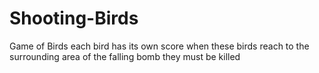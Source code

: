 # Shooting-Birds
Game of Birds each bird has its own score when these birds reach to the surrounding area of the falling bomb they must be killed
